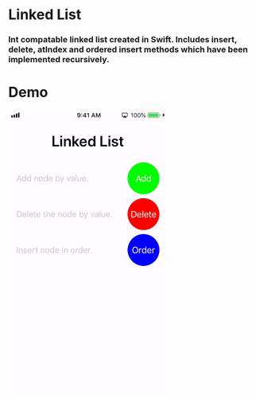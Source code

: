 # Linked List

### Int compatable linked list created in Swift. Includes insert, delete, atIndex and ordered insert methods which have been implemented recursively. 

# Demo
<img src="https://github.com/btgreen2/LinkedList/blob/master/linkedListGif.gif" width="320" height="568"/>

